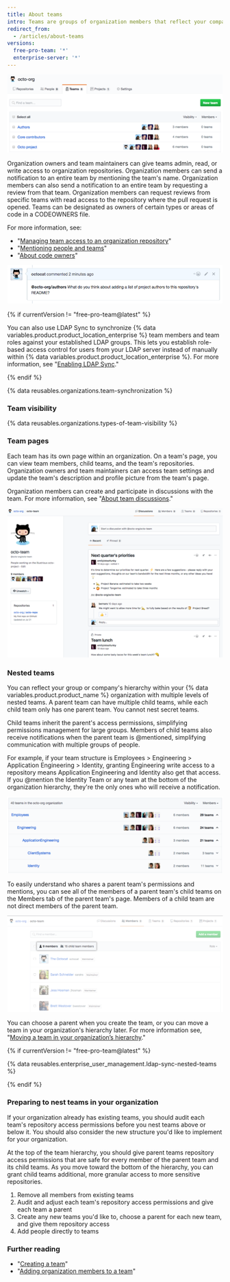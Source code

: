 ```yaml
---
title: About teams
intro: Teams are groups of organization members that reflect your company or group's structure with cascading access permissions and mentions.
redirect_from:
  - /articles/about-teams
versions:
  free-pro-team: '*'
  enterprise-server: '*'
---
```


![List of teams in an organization](/assets/images/help/teams/org-list-of-teams.png)

Organization owners and team maintainers can give teams admin, read, or write access to organization repositories. Organization members can send a notification to an entire team by mentioning the team's name. Organization members can also send a notification to an entire team by requesting a review from that team. Organization members can request reviews from specific teams with read access to the repository where the pull request is opened. Teams can be designated as owners of certain types or areas of code in a CODEOWNERS file.

For more information, see:
- "[Managing team access to an organization repository](/articles/managing-team-access-to-an-organization-repository)"
- "[Mentioning people and teams](/articles/basic-writing-and-formatting-syntax/#mentioning-people-and-teams)"
- "[About code owners](/articles/about-code-owners/)"

![Image of a team mention](/assets/images/help/teams/team-mention.png)

{% if currentVersion != "free-pro-team@latest" %}

You can also use LDAP Sync to synchronize {% data variables.product.product_location_enterprise %} team members and team roles against your established LDAP groups. This lets you establish role-based access control for users from your LDAP server instead of manually within {% data variables.product.product_location_enterprise %}. For more information, see "[Enabling LDAP Sync](/enterprise/admin/authentication/using-ldap#enabling-ldap-sync)."

{% endif %}

{% data reusables.organizations.team-synchronization %}

### Team visibility

{% data reusables.organizations.types-of-team-visibility %}

### Team pages

Each team has its own page within an organization. On a team's page, you can view team members, child teams, and the team's repositories. Organization owners and team maintainers can access team settings and update the team's description and profile picture from the team's page.

Organization members can create and participate in discussions with the team. For more information, see "[About team discussions](/articles/about-team-discussions)."

![Team page listing team members and discussions](/assets/images/help/organizations/team-page-discussions-tab.png)

### Nested teams

You can reflect your group or company's hierarchy within your {% data variables.product.product_name %} organization with multiple levels of nested teams. A parent team can have multiple child teams, while each child team only has one parent team. You cannot nest secret teams.

Child teams inherit the parent's access permissions, simplifying permissions management for large groups. Members of child teams also receive notifications when the parent team is @mentioned, simplifying communication with multiple groups of people.

For example, if your team structure is Employees > Engineering > Application Engineering > Identity, granting Engineering write access to a repository means Application Engineering and Identity also get that access. If you @mention the Identity Team or any team at the bottom of the organization hierarchy, they're the only ones who will receive a notification.

![Teams page with a parent team and child teams](/assets/images/help/teams/nested-teams-eng-example.png)

To easily understand who shares a parent team's permissions and mentions, you can see all of the members of a parent team's child teams on the Members tab of the parent team's page. Members of a child team are not direct members of the parent team.

![Parent team page with all members of child teams](/assets/images/help/teams/team-and-subteam-members.png)

You can choose a parent when you create the team, or you can move a team in your organization's hierarchy later. For more information see, "[Moving a team in your organization’s hierarchy](/articles/moving-a-team-in-your-organization-s-hierarchy)."

{% if currentVersion != "free-pro-team@latest" %}

{% data reusables.enterprise_user_management.ldap-sync-nested-teams %}

{% endif %}

### Preparing to nest teams in your organization

If your organization already has existing teams, you should audit each team's repository access permissions before you nest teams above or below it. You should also consider the new structure you'd like to implement for your organization.

At the top of the team hierarchy, you should give parent teams repository access permissions that are safe for every member of the parent team and its child teams. As you move toward the bottom of the hierarchy, you can grant child teams additional, more granular access to more sensitive repositories.

1. Remove all members from existing teams
2. Audit and adjust each team's repository access permissions and give each team a parent
3. Create any new teams you'd like to, choose a parent for each new team, and give them repository access
4. Add people directly to teams

### Further reading

- "[Creating a team](/articles/creating-a-team)"
- "[Adding organization members to a team](/articles/adding-organization-members-to-a-team)"
